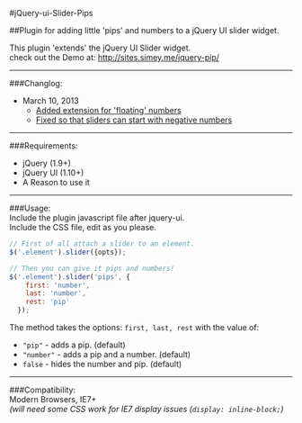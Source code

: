#jQuery-ui-Slider-Pips
  
##Plugin for adding little 'pips' and numbers to a jQuery UI slider widget.      
  
  
This plugin 'extends' the jQuery UI Slider widget.    
check out the Demo at: http://sites.simey.me/jquery-pip/   
  
------------------------------------  
  
###Changlog:  
- March 10, 2013
  - [Added extension for 'floating' numbers](https://github.com/simeydotme/jQuery-ui-Slider-Pips/commit/aeacad87d47d79a96b9f26d2d83a5c3206d9f90f)
  - [Fixed so that sliders can start with negative numbers](https://github.com/simeydotme/jQuery-ui-Slider-Pips/commit/aeacad87d47d79a96b9f26d2d83a5c3206d9f90f)

------------------------------------  
  
###Requirements:
  - jQuery (1.9+)
  - jQuery UI (1.10+)
  - A Reason to use it
  
------------------------------------  
  
###Usage:   
Include the plugin javascript file after jquery-ui.   
Include the CSS file, edit as you please.  
  
  
```javascript  
// First of all attach a slider to an element.
$('.element').slider({opts});

// Then you can give it pips and numbers!
$('.element').slider('pips', {    
    first: 'number',
    last: 'number',  
    rest: 'pip'  
  });  
```
  
The method takes the options: `first, last, rest` with the value of:  
- `"pip"` - adds a pip. (default)    
- `"number"` - adds a pip and a number. (default)   
- `false` - hides the number and pip. (default)  

  
  
------------------------------------

###Compatibility:   
Modern Browsers, IE7+   
_(will need some CSS work for IE7 display issues (`display: inline-block;`)_





